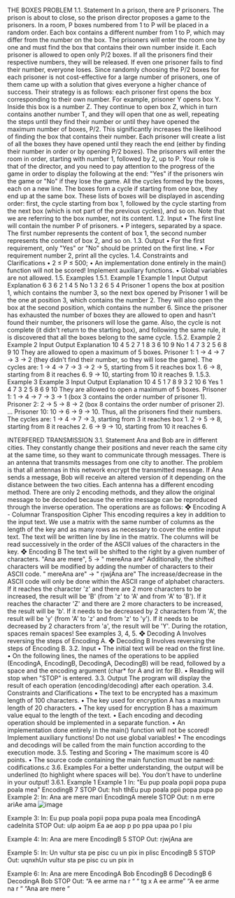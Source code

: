 THE BOXES PROBLEM
1.1. Statement
In a prison, there are P prisoners. The prison is about to close, so the prison director proposes a game to the prisoners.
In a room, P boxes numbered from 1 to P will be placed in a random order. Each box contains a different number from 1 to P, which may differ from the number on the box. The prisoners will enter the room one by one and must find the box that contains their own number inside it. Each prisoner is allowed to open only P/2 boxes. If all the prisoners find their respective numbers, they will be released. If even one prisoner fails to find their number, everyone loses.
Since randomly choosing the P/2 boxes for each prisoner is not cost-effective for a large number of prisoners, one of them came up with a solution that gives everyone a higher chance of success.
Their strategy is as follows: each prisoner first opens the box corresponding to their own number. For example, prisoner Y opens box Y. Inside this box is a number Z. They continue to open box Z, which in turn contains another number T, and they will open that one as well, repeating the steps until they find their number or until they have opened the maximum number of boxes, P/2. This significantly increases the likelihood of finding the box that contains their number. Each prisoner will create a list of all the boxes they have opened until they reach the end (either by finding their number in order or by opening P/2 boxes). The prisoners will enter the room in order, starting with number 1, followed by 2, up to P.
Your role is that of the director, and you need to pay attention to the progress of the game in order to display the following at the end:
"Yes" if the prisoners win the game or "No" if they lose the game.
All the cycles formed by the boxes, each on a new line. The boxes form a cycle if starting from one box, they end up at the same box. These lists of boxes will be displayed in ascending order: first, the cycle starting from box 1, followed by the cycle starting from the next box (which is not part of the previous cycles), and so on. Note that we are referring to the box number, not its content.
1.2. Input
• The first line will contain the number P of prisoners.
• P integers, separated by a space. The first number represents the content of box 1, the second number represents the content of box 2, and so on.
1.3. Output
• For the first requirement, only "Yes" or "No" should be printed on the first line.
• For requirement number 2, print all the cycles.
1.4. Constraints and Clarifications
• 2 ≤ P ≤ 500;
• An implementation done entirely in the main() function will not be scored! Implement auxiliary functions.
• Global variables are not allowed.
1.5. Examples
1.5.1. Example 1
Example 1
Input Output Explanation
6
3 6 2 1 4 5
No
1 3 2 6 5 4
Prisoner 1 opens the box at position 1, which contains the number 3, so the next box opened by Prisoner 1 will be the one at position 3, which contains the number 2. They will also open the box at the second position, which contains the number 6. Since the prisoner has exhausted the number of boxes they are allowed to open and hasn't found their number, the prisoners will lose the game.
Also, the cycle is not complete (it didn't return to the starting box), and following the same rule, it is discovered that all the boxes belong to the same cycle.
1.5.2. Example 2
Example 2
Input Output Explanation
10
4 5 2 7 1 8 3 6 10 9
No
1 4 7 3 2 5
6 8
9 10
They are allowed to open a maximum of 5 boxes.
Prisoner 1: 1 → 4 → 7 → 3 → 2 (they didn't find their number, so they will lose the game).
The cycles are:
1 → 4 → 7 → 3 → 2 → 5, starting from 5 it reaches box 1.
6 → 8, starting from 8 it reaches 6.
9 → 10, starting from 10 it reaches 9.
1.5.3. Example 3
Example 3
Input Output Explanation
10
4 5 1 7 8 9 3 2 10 6
Yes
1 4 7 3
2 5 8
6 9 10
They are allowed to open a maximum of 5 boxes.
Prisoner 1: 1 → 4 → 7 → 3 → 1 (box 3 contains the order number of prisoner 1).
Prisoner 2: 2 → 5 → 8 → 2 (box 8 contains the order number of prisoner 2).
...
Prisoner 10: 10 → 6 → 9 → 10.
Thus, all the prisoners find their numbers.
The cycles are:
1 → 4 → 7 → 3, starting from 3 it reaches box 1.
2 → 5 → 8, starting from 8 it reaches 2.
6 → 9 → 10, starting from 10 it reaches 6.

INTERFERED TRANSMISSION
3.1. Statement
Ana and Bob are in different cities. They constantly change their positions and never reach the same city at the same time, so they want to communicate through messages. There is an antenna that transmits messages from one city to another. The problem is that all antennas in this network encrypt the transmitted message. If Ana sends a message, Bob will receive an altered version of it depending on the distance between the two cities. Each antenna has a different encoding method. There are only 2 encoding methods, and they allow the original message to be decoded because the entire message can be reproduced through the inverse operation. The operations are as follows:
❖ Encoding A - Columnar Transposition Cipher
This encoding requires a key in addition to the input text. We use a matrix with the same number of columns as the length of the key and as many rows as necessary to cover the entire input text. The text will be written line by line in the matrix. The columns will be read successively in the order of the ASCII values of the characters in the key.
❖ Encoding B
The text will be shifted to the right by a given number of characters.
"Ana are mere", 5 -> " mereAna are"
Additionally, the shifted characters will be modified by adding the number of characters to their ASCII code.
" mereAna are" -> " rjwjAna are"
The increase/decrease in the ASCII code will only be done within the ASCII range of alphabet characters. If it reaches the character 'z' and there are 2 more characters to be increased, the result will be 'B' (from 'z' to 'A' and from 'A' to 'B'). If it reaches the character 'Z' and there are 2 more characters to be increased, the result will be 'b'. If it needs to be decreased by 2 characters from 'A', the result will be 'y' (from 'A' to 'z' and from 'z' to 'y'). If it needs to be decreased by 2 characters from 'a', the result will be 'Y'.
During the rotation, spaces remain spaces! See examples 3, 4, 5.
❖ Decoding A
Involves reversing the steps of Encoding A.
❖ Decoding B
Involves reversing the steps of Encoding B.
3.2. Input
• The initial text will be read on the first line.
• On the following lines, the names of the operations to be applied (EncodingA, EncodingB, DecodingA, DecodingB) will be read, followed by a space and the encoding argument (char* for A and int for B).
• Reading will stop when "STOP" is entered.
3.3. Output
The program will display the result of each operation (encoding/decoding) after each operation.
3.4. Constraints and Clarifications
• The text to be encrypted has a maximum length of 100 characters.
• The key used for encryption A has a maximum length of 20 characters.
• The key used for encryption B has a maximum value equal to the length of the text.
• Each encoding and decoding operation should be implemented in a separate function.
• An implementation done entirely in the main() function will not be scored! Implement auxiliary functions! Do not use global variables!
• The encodings and decodings will be called from the main function according to the execution mode.
3.5. Testing and Scoring
• The maximum score is 40 points.
• The source code containing the main function must be named: codifications.c
3.6. Examples
For a better understanding, the output will be underlined (to highlight where spaces will be). You don't have to underline in your output!
3.6.1. Example 1
Example 1
In:
"Eu pup poala popii popa pupa poala mea"
EncodingB 7
STOP
Out:
hsh tlhEu pup poala ppii popa pupa po
Example 2:
In:
Ana are mere mari
EncodingA merele
STOP
Out:
n m erre ariAe ama
![image](https://github.com/victorandrei03/columnar-transposition-cipher---the-boxes-problem/assets/117905946/22065b19-1c1e-43c3-a91a-ef9888cff30b)

Example 3:
In:
Eu pup poala popii popa pupa poala mea
EncodingA cadelnita
STOP
Out:
ulp aoipm Ea ae aop p po ppa upaa po l piu

Example 4:
In:
Ana are mere
EncodingB 5
STOP
Out:
rjwjAna are

Example 5:
In:
Un vultur sta pe pisc cu un pix in plisc
EncodingB 5
STOP
Out:
uqnxhUn vultur sta pe pisc cu un pix in

Example 6:
In:
Ana are mere
EncodingA Bob
EncodingB 6
DecodingB 6
DecodingA Bob
STOP
Out:
“A ee arme na r “
“ tg x A ee arme”
“A ee arme na r “
“Ana are mere “
